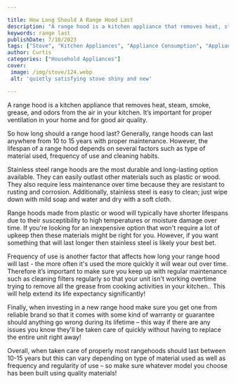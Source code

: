 ```yaml
---

title: How Long Should A Range Hood Last
description: "A range hood is a kitchen appliance that removes heat, steam, smoke, grease, and odors from the air in your kitchen. It’s importan...see more"
keywords: range last
publishDate: 7/10/2023
tags: ["Stove", "Kitchen Appliances", "Appliance Consumption", "Appliance Guide"]
author: Curtis
categories: ["Household Appliances"]
cover: 
 image: /img/stove/124.webp
 alt: 'quietly satisfying stove shiny and new'

---
```


A range hood is a kitchen appliance that removes heat, steam, smoke, grease, and odors from the air in your kitchen. It’s important for proper ventilation in your home and for good air quality. 

So how long should a range hood last? Generally, range hoods can last anywhere from 10 to 15 years with proper maintenance. However, the lifespan of a range hood depends on several factors such as type of material used, frequency of use and cleaning habits. 

Stainless steel range hoods are the most durable and long-lasting option available. They can easily outlast other materials such as plastic or wood. They also require less maintenance over time because they are resistant to rusting and corrosion. Additionally, stainless steel is easy to clean; just wipe down with mild soap and water and dry with a soft cloth. 

Range hoods made from plastic or wood will typically have shorter lifespans due to their susceptibility to high temperatures or moisture damage over time. If you're looking for an inexpensive option that won't require a lot of upkeep then these materials might be right for you. However, if you want something that will last longer then stainless steel is likely your best bet. 

Frequency of use is another factor that affects how long your range hood will last - the more often it's used the more quickly it will wear out over time. Therefore it’s important to make sure you keep up with regular maintenance such as cleaning filters regularly so that your unit isn't working overtime trying to remove all the grease from cooking activities in your kitchen.. This will help extend its life expectancy significantly! 

Finally, when investing in a new range hood make sure you get one from reliable brand so that it comes with some kind of warranty or guarantee should anything go wrong during its lifetime – this way if there are any issues you know they'll be taken care of quickly without having to replace the entire unit right away! 

Overall, when taken care of properly most rangehoods should last between 10-15 years but this can vary depending on type of material used as well as frequency and regularity of use – so make sure whatever model you choose has been built using quality materials!

